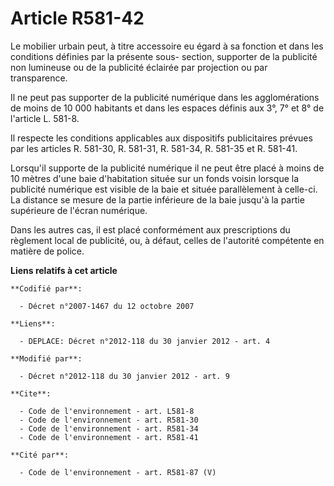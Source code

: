 # Article R581-42

Le mobilier urbain peut, à titre accessoire eu égard à sa fonction et dans les conditions définies par la présente sous-
section, supporter de la publicité non lumineuse ou de la publicité éclairée par projection ou par transparence. 

Il ne peut pas supporter de la publicité numérique dans les agglomérations de moins de 10 000 habitants et dans les espaces
définis aux 3°, 7° et 8° de l'article L. 581-8. 

Il respecte les conditions applicables aux dispositifs publicitaires prévues par les articles R. 581-30, R. 581-31, R.
581-34, R. 581-35 et R. 581-41. 

Lorsqu'il supporte de la publicité numérique il ne peut être placé à moins de 10 mètres d'une baie d'habitation située sur un
fonds voisin lorsque la publicité numérique est visible de la baie et située parallèlement à celle-ci. La distance se mesure
de la partie inférieure de la baie jusqu'à la partie supérieure de l'écran numérique. 

Dans les autres cas, il est placé conformément aux prescriptions du règlement local de publicité, ou, à défaut, celles de
l'autorité compétente en matière de police.

**Liens relatifs à cet article**

	**Codifié par**:

	  - Décret n°2007-1467 du 12 octobre 2007

	**Liens**:

	  - DEPLACE: Décret n°2012-118 du 30 janvier 2012 - art. 4

	**Modifié par**:

	  - Décret n°2012-118 du 30 janvier 2012 - art. 9

	**Cite**:

	  - Code de l'environnement - art. L581-8
	  - Code de l'environnement - art. R581-30
	  - Code de l'environnement - art. R581-34
	  - Code de l'environnement - art. R581-41

	**Cité par**:

	  - Code de l'environnement - art. R581-87 (V)
